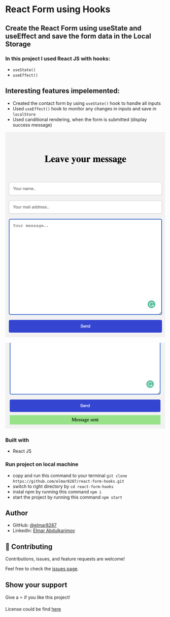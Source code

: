 # React Form using Hooks

## Create the React Form using useState and useEffect and save the form data in the Local Storage

### In this project I used React JS with hooks:
- `useState()`
- `useEffect()`

## Interesting features impelemented:
- Created the contact form by using `useState()` hook to handle all inputs
- Used `useEffect()` hook to monitor any changes in inputs and save in `localStore`
- Used canditional rendering, when the form is submitted (display success message)

![screenshot](./public/form.png)

![screenshot](./public/success.png)

### Built with

- React JS

### Run project on local machine

- copy and run this command to your terminal `git clone https://github.com/elmar8287/react-form-hooks.git`
- switch to right directory by `cd react-form-hooks`
- instal npm by running this command `npm i`
- start the project by running this command `npm start`

## Author

- GitHub: [@elmar8287](https://github.com/elmar8287)
- LinkedIn: [Elmar Abdulkarimov](https://www.linkedin.com/in/elmar.abdulkarimov/)

## 🤝 Contributing

Contributions, issues, and feature requests are welcome!

Feel free to check the [issues page](https://github.com/elmar8287/react-form-hooks/issues).

## Show your support

Give a ⭐️ if you like this project!

License could be find [here](https://github.com/elmar8287/react-form-hooks/blob/dev/LICENSE)

